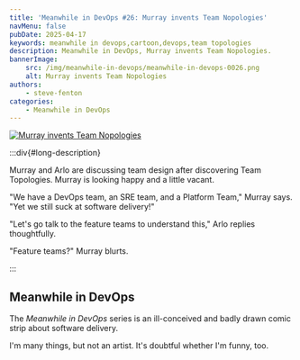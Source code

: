 ```yaml
---
title: 'Meanwhile in DevOps #26: Murray invents Team Nopologies'
navMenu: false
pubDate: 2025-04-17
keywords: meanwhile in devops,cartoon,devops,team topologies
description: Meanwhile in DevOps, Murray invents Team Nopologies.
bannerImage:
    src: /img/meanwhile-in-devops/meanwhile-in-devops-0026.png
    alt: Murray invents Team Nopologies
authors:
    - steve-fenton
categories:
    - Meanwhile in DevOps
---
```


<a href="#long-description">
<img src="/img/meanwhile-in-devops/meanwhile-in-devops-0026.png" alt="Murray invents Team Nopologies" />
</a>

:::div{#long-description}

Murray and Arlo are discussing team design after discovering Team Topologies. Murray is looking happy and a little vacant.

"We have a DevOps team, an SRE team, and a Platform Team," Murray says. "Yet we still suck at software delivery!"

"Let's go talk to the feature teams to understand this," Arlo replies thoughtfully.

"Feature teams?" Murray blurts.

:::

## Meanwhile in DevOps

The *Meanwhile in DevOps* series is an ill-conceived and badly drawn comic strip about software delivery.

I'm many things, but not an artist. It's doubtful whether I'm funny, too.
